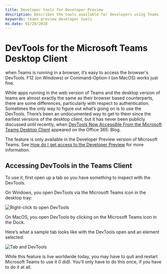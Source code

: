 ```yaml
---
title: Developer tools for Developer Preview
description: Describes the tools available for developers using Teams
keywords: teams preview developer tools
ms.date: 01/20/2018
---
```

# DevTools for the Microsoft Teams Desktop Client

when Teams is running in a browser, it’s easy to access the browser's DevTools. F12 (on Windows) or Command-Option-I (on MacOS) works just fine.

While apps running in the web version of Teams and the desktop version of teams are almost exactly the same as their browser based counterparts, there are some differences, particularly with respect to authentication. Sometimes the only way to figure out what’s going on is to use the DevTools. There’s been an undocumented way to get to them since the earliest versions of the desktop client, but it has never been publicly discussed until recently, when [DevTools Now Accessible From the Microsoft Teams Desktop Client](https://developer.microsoft.com/en-us/office/blogs/devtools-microsoft-teams-desktop-client/) appeared on the Office 365: Blog.

The feature is only available in the Developer Preview version of Microsoft Teams. See [How do I get access to the Developer Preview](~/resources/dev-preview/developer-preview-features) for more information.

## Accessing DevTools in the Teams Client

To use it, first open up a tab so you have something to inspect with the DevTools.

On Windows, you open DevTools via the Microsoft Teams icon in the desktop tray:

![Right-click to open DevTools](~/assets/images/dev-preview/devtools-right-click.png)

On MacOS, you open DevTools by clicking on the Microsoft Teams icon in the Dock.

Here’s what a sample tab looks like with the DevTools open and an element selected:

![Tab and DevTools](~/assets/images/dev-preview/tab-and-devtools.png)

While this feature is live worldwide today, you may have to quit and restart Microsoft Teams to use it (I did). You’ll only have to do this once, if you have to do it at all.